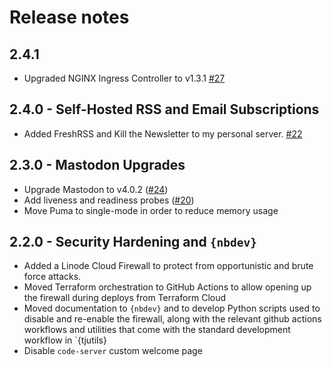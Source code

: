 # Release notes

<!-- do not remove -->

## 2.4.1

* Upgraded NGINX Ingress Controller to v1.3.1 [#27](https://github.com/tjpalanca/tjcloud/issues/27)

## 2.4.0 - Self-Hosted RSS and Email Subscriptions

* Added FreshRSS and Kill the Newsletter to my personal server. [#22](https://github.com/tjpalanca/tjcloud/issues/22)

## 2.3.0 - Mastodon Upgrades

* Upgrade Mastodon to v4.0.2 ([#24](https://github.com/tjpalanca/tjcloud/issues/24))
* Add liveness and readiness probes ([#20](https://github.com/tjpalanca/tjcloud/issues/20))
* Move Puma to single-mode in order to reduce memory usage

## 2.2.0 - Security Hardening and `{nbdev}`

* Added a Linode Cloud Firewall to protect from opportunistic and brute force attacks.
* Moved Terraform orchestration to GitHub Actions to allow opening up the firewall 
  during deploys from Terraform Cloud 
* Moved documentation to `{nbdev}` and to develop Python scripts used to disable and 
  re-enable the firewall, along with the relevant github actions workflows and utilities
  that come with the standard development workflow in `{tjutils} 
* Disable `code-server` custom welcome page 
